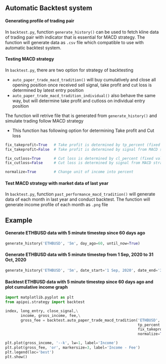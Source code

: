 ## Automatic Backtest system
#### Generating profile of trading pair
In `backtest.py`, function `generate_history()`  can be used to fetch kline data of trading pair with indicator that is essential for MACD strategy.
The function will generate data as `.csv` file which compatible to use with automatic backtest system.

#### Testing MACD strategy
In `backtest.py`, there are two option for strategy of backtesting
* `auto_paper_trade_macd_tradition()` will buy cumulatively and close all opening position once received sell signal,
take profit and cut loss is determined by latest entry position
* `auto_paper_trade_macd_tradition_individual()` also behave the same way, but will determine take profit and cutloss on individual entry position

The function will retrive file that is generated from `generate_history()` and simulate trading follow MACD strategy
* This function has following option for determining Take profit and Cut loss
```python 
fix_takeprofit=True   # Take profit is determined by tp_percent (fixed value)
fix_takeprofit=False  # Take profit is determined by signal from MACD strategy

fix_cutloss=True      # Cut loss is determined by cl_percent (fixed value)
fix_cutloss=False     # Cut loss is determined by signal from MACD strategy

normalize=True        # Change unit of income into percent
```

#### Test MACD strategy with market data of last year
In `backtest.py`, function `past_performance_macd_tradition()` will generate data of each month in last year and conduct backtest.
The function will generate income profile of each month as `.png` file

## Example
#### Generate ETHBUSD data with 5 minute timestep since 60 days ago
```python
generate_history('ETHBUSD', '5m', day_ago=60, until_now=True)
```
#### Generate ETHBUSD data with 5 minute timestep from 1 Sep, 2020 to 31 Oct, 2020
```python
generate_history('ETHBUSD', '5m', date_start='1 Sep, 2020', date_end='31 Oct, 2020', until_now=True)
```
#### Backtest ETHBUSD data with 5 minute timestep since 60 days ago and plot cumulative income graph
```python
import matplotlib.pyplot as plt
from apipoi.strategy import backtest

index, long_entry, close_signal,\
       income, gross_income, fee,\
       gross_fee = backtest.auto_paper_trade_macd_tradition('ETHBUSD', '5m',
                                                            tp_percent = 0.02, cl_percent = 0.01,
                                                            fix_takeprofit=True, fix_cutloss=True,
                                                            normalize=True)

plt.plot(gross_income, '--k', lw=1, label='Income')
plt.plot(gross_fee, 'or', markersize=3, label='Income - Fee')
plt.legend(loc='best')
plt.show()
```

